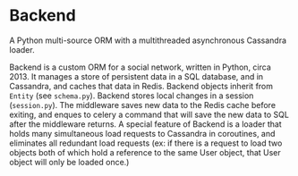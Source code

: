 # Backend
A Python multi-source ORM with a multithreaded asynchronous Cassandra loader.

Backend is a custom ORM for a social network, written in Python, circa 2013. It manages a store of persistent data in a SQL database, and in Cassandra, and caches that data in Redis. Backend objects inherit from `Entity` (see `schema.py`). Backend stores local changes in a session (`session.py`). The middleware saves new data to the Redis cache before exiting, and enques to celery a command that will save the new data to SQL after the middleware returns. A special feature of Backend is a loader that holds many simultaneous load requests to Cassandra in coroutines, and eliminates all redundant load requests (ex: if there is a request to load two objects both of which hold a reference to the same User object, that User object will only be loaded once.)


